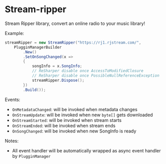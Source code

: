 # Stream-ripper

Stream Ripper library, convert an online radio to your music library!

Example:

```csharp
streamRipper = new StreamRipper("https://rj1.rjstream.com/",
    PlugginManagerBuilder
        .New()
        .SetOnSongChanged(x =>
        {
            songInfo = x.SongInfo;
            // ReSharper disable once AccessToModifiedClosure
            // ReSharper disable once PossibleNullReferenceException
            streamRipper.Dispose();
        })
        .Build());
```

Events:
- `OnMetadataChanged`: will be invoked when metadata changes
- `OnStreamUpdate`: will be invoked when new `byte[]` gets downloaded
- `OnStreamStarted`: will be invoked when stream starts
- `OnStreamEnded`: will be invoked when stream ends
- `OnSongChanged`: will be invoked when new SongInfo is ready

Notes:
  - All event handler will be automatically wrapped as async event handler by `PlugginManager`
